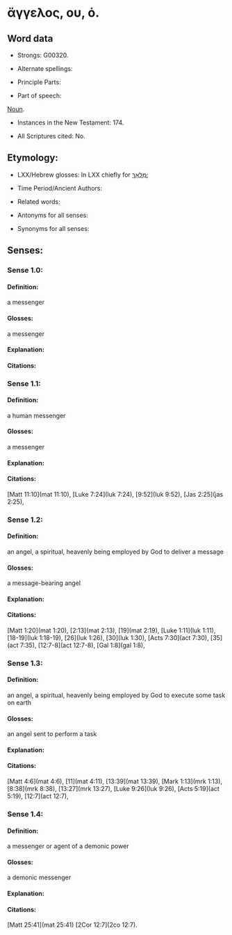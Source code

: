 # ἄγγελος, ου, ὁ.

<!-- Status: S2=NeedsReview -->
<!-- Lexica used for edits: BDAG LN FFM BN LSJM MM  -->

## Word data

* Strongs: G00320.

* Alternate spellings:

* Principle Parts: 


* Part of speech: 

[Noun](http://ugg.readthedocs.io/en/latest/noun.html).

* Instances in the New Testament: 174.

* All Scriptures cited: No.

## Etymology: 


* LXX/Hebrew glosses:  In LXX chiefly for [מַלְאָךְ](//en-uhl/H4398);

* Time Period/Ancient Authors: 


* Related words: 

* Antonyms for all senses:

* Synonyms for all senses: 


## Senses: 

### Sense  1.0: 

#### Definition: 

a messenger

#### Glosses: 

a messenger 

#### Explanation: 

#### Citations: 

### Sense  1.1: 

#### Definition: 

a human messenger

#### Glosses: 

a messenger 

#### Explanation: 


#### Citations: 

[Matt 11:10](mat 11:10), [Luke 7:24](luk 7:24), [9:52](luk 9:52), [Jas 2:25](jas 2:25),

### Sense  1.2: 

#### Definition: 

an angel, a spiritual, heavenly being employed by God to deliver a message

#### Glosses: 

a message-bearing angel

#### Explanation: 


#### Citations: 

[Matt 1:20](mat 1:20), [2:13](mat 2:13), [19](mat 2:19), [Luke 1:11](luk 1:11), [18-19](luk 1:18-19), [26](luk 1:26), [30](luk 1:30), [Acts 7:30](act 7:30), [35](act 7:35), [12:7-8](act 12:7-8), [Gal 1:8](gal 1:8),

### Sense  1.3: 

#### Definition: 

an angel, a spiritual, heavenly being employed by God to execute some task on earth

#### Glosses: 

an angel sent to perform a task

#### Explanation: 


#### Citations: 

[Matt 4:6](mat 4:6), [11](mat 4:11), [13:39](mat 13:39), [Mark 1:13](mrk 1:13), [8:38](mrk 8:38), [13:27](mrk 13:27), [Luke 9:26](luk 9:26), [Acts 5:19](act 5:19), [12:7](act 12:7),

### Sense  1.4: 

#### Definition: 

a messenger or agent of a demonic power

#### Glosses: 

a demonic messenger

#### Explanation: 


#### Citations: 
 
[Matt 25:41](mat 25:41) [2Cor 12:7](2co 12:7).